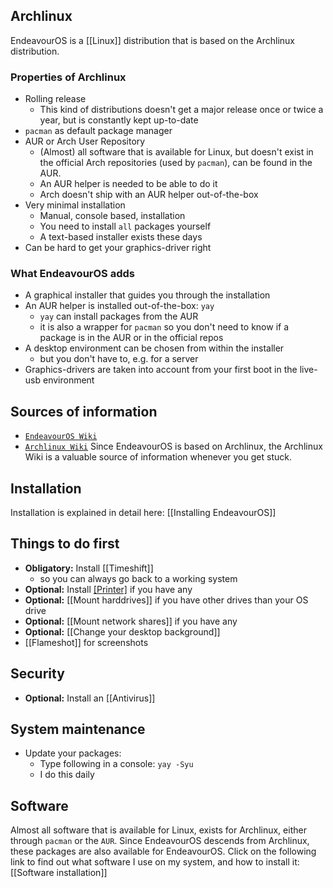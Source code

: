 ## Archlinux
EndeavourOS is a [[Linux]] distribution that is based on the Archlinux distribution. 

### Properties of Archlinux
- Rolling release
	- This kind of distributions doesn't get a major release once or twice a year, but is constantly kept up-to-date
- `pacman` as default package manager
- AUR or Arch User Repository
	- (Almost) all software that is available for Linux, but doesn't exist in the official Arch repositories (used by `pacman`), can be found in the AUR.
	- An AUR helper is needed to be able to do it
	- Arch doesn't ship with an AUR helper out-of-the-box
- Very minimal installation
	- Manual, console based, installation
	- You need to install `all` packages yourself
	- A text-based installer exists these days
- Can be hard to get your graphics-driver right

### What EndeavourOS adds
- A graphical installer that guides you through the installation
- An AUR helper is installed out-of-the-box: `yay`
	- `yay` can install packages from the AUR
	- it is also a wrapper for `pacman` so you don't need to know if a package is in the AUR or in the official repos
- A desktop environment can be chosen from within the installer
	- but you don't have to, e.g. for a server
- Graphics-drivers are taken into account from your first boot in the live-usb environment

## Sources of information
- [`EndeavourOS Wiki`](https://discovery.endeavouros.com/)
- [`Archlinux Wiki`](https://wiki.archlinux.org/) Since EndeavourOS is based on Archlinux, the Archlinux Wiki is a valuable source of information whenever you get stuck.

## Installation
Installation is explained in detail here: [[Installing EndeavourOS]]

## Things to do first
- **Obligatory:** Install [[Timeshift]]
	- so you can always go back to a working system
- **Optional:** Install [[Printer]](s) if you have any
- **Optional:** [[Mount harddrives]] if you have other drives than your OS drive
- **Optional:** [[Mount network shares]] if you have any
- **Optional:** [[Change your desktop background]]
- [[Flameshot]] for screenshots

## Security
- **Optional:** Install an [[Antivirus]]

## System maintenance
- Update your packages:
	- Type following in a console: `yay -Syu`
	- I do this daily

## Software
Almost all software that is available for Linux, exists for Archlinux, either through `pacman` or the `AUR`. Since EndeavourOS descends from Archlinux, these packages are also available for EndeavourOS. Click on the following link to find out what software I use on my system, and how to install it:
[[Software installation]]




